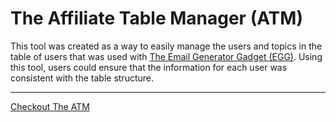 # The Affiliate Table Manager (ATM)
	
This tool was created as a way to easily manage the users and topics in the table of users that was used with [The Email Generator Gadget (EGG)](https://github.com/Dejai/iris/tree/master/egg). Using this tool, users could ensure that the information for each user was consistent with the table structure.

-----

[Checkout The ATM](https://dejai.github.io/iris/tools/atm/)
